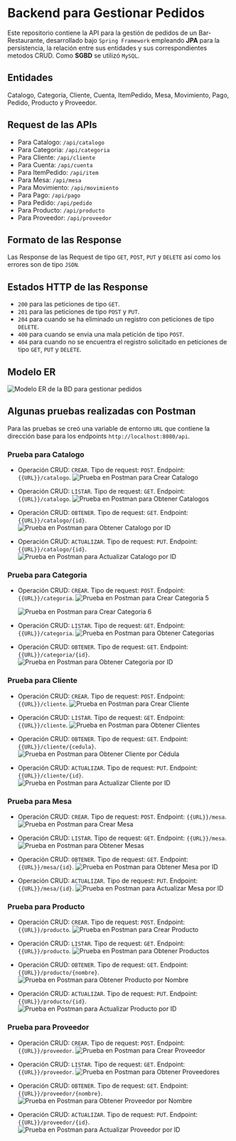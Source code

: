 # Backend para Gestionar Pedidos
Este repositorio contiene la API para la gestión de pedidos de un Bar-Restaurante, desarrollado bajo `Spring Framework` empleando **JPA** para la persistencia, la relación entre sus entidades y sus correspondientes metodos CRUD. Como **SGBD** se utilizó `MySQL`.

## Entidades
Catalogo, Categoria, Cliente, Cuenta, ItemPedido, Mesa, Movimiento, Pago, Pedido, Producto y Proveedor.

## Request de las APIs
* Para Catalogo: `/api/catalogo`
* Para Categoria: `/api/categoria`
* Para Cliente: `/api/cliente`
* Para Cuenta: `/api/cuenta`
* Para ItemPedido: `/api/item`
* Para Mesa: `/api/mesa`
* Para Movimiento: `/api/movimiento`
* Para Pago: `/api/pago`
* Para Pedido: `/api/pedido`
* Para Producto: `/api/producto`
* Para Proveedor: `/api/proveedor`

## Formato de las Response
Las Response de las Request de tipo `GET`, `POST`, `PUT` y `DELETE` así como los errores son de tipo `JSON`.

## Estados HTTP de las Response
* `200` para las peticiones de tipo `GET`.
* `201` para las peticiones de tipo `POST` y `PUT`.
* `204` para cuando se ha eliminado un registro con peticiones de tipo `DELETE`.
* `400` para cuando se envia una mala petición de tipo `POST`.
* `404` para cuando no se encuentra el registro solicitado en peticiones de tipo `GET`, `PUT` y `DELETE`.

## Modelo ER
![Modelo ER de la BD para gestionar pedidos](https://raw.githubusercontent.com/Yellaber/backend-pedido/main/src/main/resources/static/images/modelo-er-backend-pedido.png)

## Algunas pruebas realizadas con Postman
Para las pruebas se creó una variable de entorno `URL` que contiene la dirección base para los endpoints `http://localhost:8080/api`.

### Prueba para Catalogo
* Operación CRUD: `CREAR`. Tipo de request: `POST`. Endpoint: `{{URL}}/catalogo`.
  ![Prueba en Postman para Crear Catalogo](https://raw.githubusercontent.com/Yellaber/backend-pedido/main/src/main/resources/static/images/postman-crear-catalogo.png)
  
* Operación CRUD: `LISTAR`. Tipo de request: `GET`. Endpoint: `{{URL}}/catalogo`.
  ![Prueba en Postman para Obtener Catalogos](https://raw.githubusercontent.com/Yellaber/backend-pedido/main/src/main/resources/static/images/postman-obtener-catalogos.png)
  
* Operación CRUD: `OBTENER`. Tipo de request: `GET`. Endpoint: `{{URL}}/catalogo/{id}`.
  ![Prueba en Postman para Obtener Catalogo por ID](https://raw.githubusercontent.com/Yellaber/backend-pedido/main/src/main/resources/static/images/postman-obtener-catalogo-id.png)
  
* Operación CRUD: `ACTUALIZAR`. Tipo de request: `PUT`. Endpoint: `{{URL}}/catalogo/{id}`.
  ![Prueba en Postman para Actualizar Catalogo por ID](https://raw.githubusercontent.com/Yellaber/backend-pedido/main/src/main/resources/static/images/postman-actualizar-catalogo-id.png)

### Prueba para Categoria
* Operación CRUD: `CREAR`. Tipo de request: `POST`. Endpoint: `{{URL}}/categoria`.
  ![Prueba en Postman para Crear Categoria 5](https://raw.githubusercontent.com/Yellaber/backend-pedido/main/src/main/resources/static/images/postman-crear-categoria-1.png)

  ![Prueba en Postman para Crear Categoria 6](https://raw.githubusercontent.com/Yellaber/backend-pedido/main/src/main/resources/static/images/postman-crear-categoria-2.png)
  
* Operación CRUD: `LISTAR`. Tipo de request: `GET`. Endpoint: `{{URL}}/categoria`.
  ![Prueba en Postman para Obtener Categorias](https://raw.githubusercontent.com/Yellaber/backend-pedido/main/src/main/resources/static/images/postman-obtener-categorias.png)
  
* Operación CRUD: `OBTENER`. Tipo de request: `GET`. Endpoint: `{{URL}}/categoria/{id}`.
  ![Prueba en Postman para Obtener Categoria por ID](https://raw.githubusercontent.com/Yellaber/backend-pedido/main/src/main/resources/static/images/postman-obtener-categoria-id-1.png)

### Prueba para Cliente
* Operación CRUD: `CREAR`. Tipo de request: `POST`. Endpoint: `{{URL}}/cliente`.
  ![Prueba en Postman para Crear Cliente](https://raw.githubusercontent.com/Yellaber/backend-pedido/main/src/main/resources/static/images/postman-crear-cliente.png)
  
* Operación CRUD: `LISTAR`. Tipo de request: `GET`. Endpoint: `{{URL}}/cliente`.
  ![Prueba en Postman para Obtener Clientes](https://raw.githubusercontent.com/Yellaber/backend-pedido/main/src/main/resources/static/images/postman-obtener-clientes.png)
  
* Operación CRUD: `OBTENER`. Tipo de request: `GET`. Endpoint: `{{URL}}/cliente/{cedula}`.
  ![Prueba en Postman para Obtener Cliente por Cédula](https://raw.githubusercontent.com/Yellaber/backend-pedido/main/src/main/resources/static/images/postman-obtener-cliente-cedula.png)
  
* Operación CRUD: `ACTUALIZAR`. Tipo de request: `PUT`. Endpoint: `{{URL}}/cliente/{id}`.
  ![Prueba en Postman para Actualizar Cliente por ID](https://raw.githubusercontent.com/Yellaber/backend-pedido/main/src/main/resources/static/images/postman-actualizar-cliente-id.png)

### Prueba para Mesa
* Operación CRUD: `CREAR`. Tipo de request: `POST`. Endpoint: `{{URL}}/mesa`.
  ![Prueba en Postman para Crear Mesa](https://raw.githubusercontent.com/Yellaber/backend-pedido/main/src/main/resources/static/images/postman-crear-mesa.png)
  
* Operación CRUD: `LISTAR`. Tipo de request: `GET`. Endpoint: `{{URL}}/mesa`.
  ![Prueba en Postman para Obtener Mesas](https://raw.githubusercontent.com/Yellaber/backend-pedido/main/src/main/resources/static/images/postman-obtener-mesas.png)
  
* Operación CRUD: `OBTENER`. Tipo de request: `GET`. Endpoint: `{{URL}}/mesa/{id}`.
  ![Prueba en Postman para Obtener Mesa por ID](https://raw.githubusercontent.com/Yellaber/backend-pedido/main/src/main/resources/static/images/postman-obtener-mesa-id.png)
  
* Operación CRUD: `ACTUALIZAR`. Tipo de request: `PUT`. Endpoint: `{{URL}}/mesa/{id}`.
  ![Prueba en Postman para Actualizar Mesa por ID](https://raw.githubusercontent.com/Yellaber/backend-pedido/main/src/main/resources/static/images/postman-actualizar-mesa-id.png)

### Prueba para Producto
* Operación CRUD: `CREAR`. Tipo de request: `POST`. Endpoint: `{{URL}}/producto`.
  ![Prueba en Postman para Crear Producto](https://raw.githubusercontent.com/Yellaber/backend-pedido/main/src/main/resources/static/images/postman-crear-producto.png)
  
* Operación CRUD: `LISTAR`. Tipo de request: `GET`. Endpoint: `{{URL}}/producto`.
  ![Prueba en Postman para Obtener Productos](https://raw.githubusercontent.com/Yellaber/backend-pedido/main/src/main/resources/static/images/postman-obtener-productos.png)
  
* Operación CRUD: `OBTENER`. Tipo de request: `GET`. Endpoint: `{{URL}}/producto/{nombre}`.
  ![Prueba en Postman para Obtener Producto por Nombre](https://raw.githubusercontent.com/Yellaber/backend-pedido/main/src/main/resources/static/images/postman-obtener-producto-nombre.png)
  
* Operación CRUD: `ACTUALIZAR`. Tipo de request: `PUT`. Endpoint: `{{URL}}/producto/{id}`.
  ![Prueba en Postman para Actualizar Producto por ID](https://raw.githubusercontent.com/Yellaber/backend-pedido/main/src/main/resources/static/images/postman-actualizar-producto-id-1.png)

### Prueba para Proveedor
* Operación CRUD: `CREAR`. Tipo de request: `POST`. Endpoint: `{{URL}}/proveedor`.
  ![Prueba en Postman para Crear Proveedor](https://raw.githubusercontent.com/Yellaber/backend-pedido/main/src/main/resources/static/images/postman-crear-proveedor.png)
  
* Operación CRUD: `LISTAR`. Tipo de request: `GET`. Endpoint: `{{URL}}/proveedor`.
  ![Prueba en Postman para Obtener Proveedores](https://raw.githubusercontent.com/Yellaber/backend-pedido/main/src/main/resources/static/images/postman-obtener-proveedores.png)
  
* Operación CRUD: `OBTENER`. Tipo de request: `GET`. Endpoint: `{{URL}}/proveedor/{nombre}`.
  ![Prueba en Postman para Obtener Proveedor por Nombre](https://raw.githubusercontent.com/Yellaber/backend-pedido/main/src/main/resources/static/images/postman-obtener-proveedor-nombre.png)
  
* Operación CRUD: `ACTUALIZAR`. Tipo de request: `PUT`. Endpoint: `{{URL}}/proveedor/{id}`.
  ![Prueba en Postman para Actualizar Proveedor por ID](https://raw.githubusercontent.com/Yellaber/backend-pedido/main/src/main/resources/static/images/postman-actualizar-proveedor-id-1.png)
